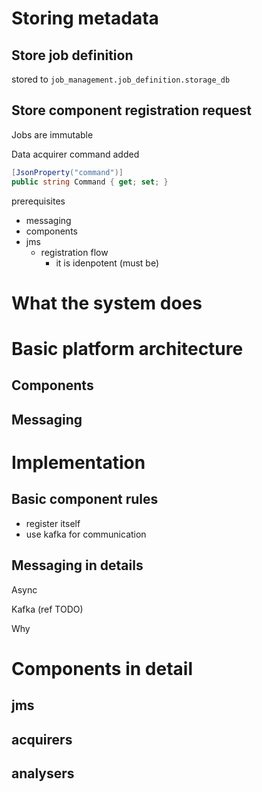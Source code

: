 # Storing metadata

## Store job definition

stored to `job_management.job_definition.storage_db`

## Store component registration request


Jobs are immutable

Data acquirer command added
```c#
[JsonProperty("command")]
public string Command { get; set; }
```

prerequisites

- messaging
- components
- jms
  - registration flow
    - it is idenpotent (must be)


# What the system does



# Basic platform architecture


## Components


## Messaging



# Implementation 

## Basic component rules

- register itself
- use kafka for communication

## Messaging in details

Async

Kafka (ref TODO)

Why

# Components in detail

## jms
## acquirers
## analysers

